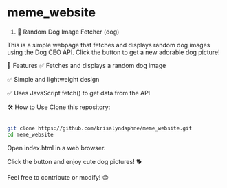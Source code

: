 # meme_website

1. 🐶 Random Dog Image Fetcher (dog)

This is a simple webpage that fetches and displays random dog images using the Dog CEO API. Click the button to get a new adorable dog picture!

🚀 Features
✅ Fetches and displays a random dog image

✅ Simple and lightweight design

✅ Uses JavaScript fetch() to get data from the API

🛠️ How to Use
Clone this repository:
```bash

git clone https://github.com/krisalyndaphne/meme_website.git
cd meme_website

```

Open index.html in a web browser.

Click the button and enjoy cute dog pictures! 🐕

Feel free to contribute or modify! 😊







